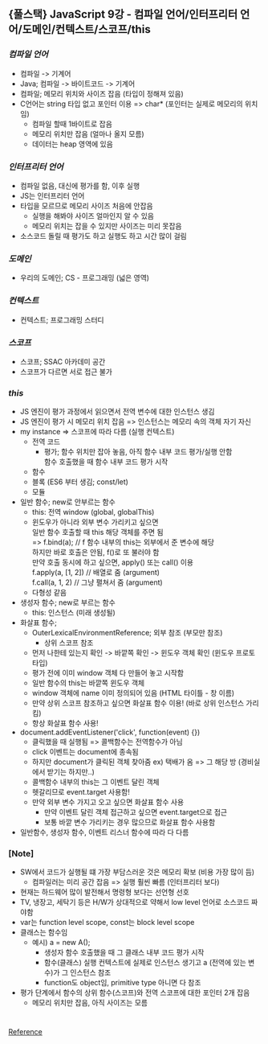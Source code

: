 ## {풀스택} JavaScript 9강 - 컴파일 언어/인터프리터 언어/도메인/컨텍스트/스코프/this

### _컴파일 언어_

- 컴파일 -> 기계어
- Java; 컴파일 -> 바이트코드 -> 기계어
- 컴파일; 메모리 위치와 사이즈 잡음 (타입이 정해져 있음)
- C언어는 string 타입 없고 포인터 이용 => char\* (포인터는 실제로 메모리의 위치임)
  - 컴파일 할때 1바이트로 잡음
  - 메모리 위치만 잡음 (얼마나 올지 모름)
  - 데이터는 heap 영역에 있음

### _인터프리터 언어_

- 컴파일 없음, 대신에 평가를 함, 이후 실행
- JS는 인터프리터 언어
- 타입을 모르므로 메모리 사이즈 처음에 안잡음
  - 실행을 해봐야 사이즈 얼마인지 알 수 있음
  - 메모리 위치는 잡을 수 있지만 사이즈는 미리 못잡음
- 소스코드 돌릴 때 평가도 하고 실행도 하고 시간 많이 걸림

### _도메인_

- 우리의 도메인; CS - 프로그래밍 (넓은 영역)

### _컨텍스트_

- 컨텍스트; 프로그래밍 스터디

### _스코프_

- 스코프; SSAC 아카데미 공간
- 스코프가 다르면 서로 접근 불가

### _this_

- JS 엔진이 평가 과정에서 읽으면서 전역 변수에 대한 인스턴스 생김
- JS 엔진이 평가 시 메모리 위치 잡음 => 인스턴스는 메모리 속의 객체 자기 자신
- my instance => 스코프에 따라 다름 (실행 컨텍스트)
  - 전역 코드
    - 평가; 함수 위치만 잡아 놓음, 아직 함수 내부 코드 평가/실행 안함 <br/>
      함수 호출했을 때 함수 내부 코드 평가 시작
  - 함수
  - 블록 (ES6 부터 생김; const/let)
  - 모듈
- 일반 함수; new로 안부르는 함수
  - this: 전역 window (global, globalThis)
  - 윈도우가 아니라 외부 변수 가리키고 싶으면 <br/>
    일반 함수 호출할 때 this 해당 객체를 주면 됨 <br/>
    => f.bind(a); // f 함수 내부의 this는 외부에서 준 변수에 해당 <br/>
    하지만 바로 호출은 안됨, f()로 또 불러야 함 <br/>
    만약 호출 동시에 하고 싶으면, apply() 또는 call() 이용 <br/>
    f.apply(a, [1, 2]) // 배열로 줌 (argument) <br/>
    f.call(a, 1, 2) // 그냥 펼쳐서 줌 (argument)
  - 다형성 같음
- 생성자 함수; new로 부르는 함수
  - this: 인스턴스 (미래 생성될)
- 화살표 함수;
  - OuterLexicalEnvironmentReference; 외부 참조 (부모만 참조)
    - 상위 스코프 참조
  - 먼저 나한테 있는지 확인 -> 바깥쪽 확인 -> 윈도우 객체 확인 (윈도우 프로토타입)
  - 평가 전에 이미 window 객체 다 만들어 놓고 시작함
  - 일반 함수의 this는 바깥쪽 윈도우 객체
  - window 객체에 name 이미 정의되어 있음 (HTML 타이틀 - 창 이름)
  - 만약 상위 스코프 참조하고 싶으면 화살표 함수 이용! (바로 상위 인스턴스 가리킴)
  - 항상 화살표 함수 사용!
- document.addEventListener('click', function(event) {})
  - 클릭했을 때 실행됨 => 콜백함수는 전역함수가 아님
  - click 이벤트는 document에 종속됨
  - 하지만 document가 클릭된 객체 찾아줌 ex) 택배가 옴 => 그 해당 방 (경비실에서 받기는 하지만..)
  - 콜백함수 내부의 this는 그 이벤트 달린 객체
  - 헷갈리므로 event.target 사용함!
  - 만약 외부 변수 가지고 오고 싶으면 화살표 함수 사용
    - 만약 이벤트 달린 객체 접근하고 싶으면 event.target으로 접근
    - 보통 바깥 변수 가리키는 경우 많으므로 화살표 함수 사용함
- 일반함수, 생성자 함수, 이벤트 리스너 함수에 따라 다 다름

### [Note]

- SW에서 코드가 실행될 떄 가장 부담스러운 것은 메모리 확보 (비용 가장 많이 듬)
  - 컴파일러는 미리 공간 잡음 => 실행 훨씬 빠름 (인터프리터 보다)
- 현재는 하드웨어 많이 발전해서 명령형 보다는 선언형 선호
- TV, 냉장고, 세탁기 등은 H/W가 상대적으로 약해서 low level 언어로 소스코드 짜야함
- var는 function level scope, const는 block level scope
- 클래스는 함수임
  - 예시) a = new A();
    - 생성자 함수 호출했을 때 그 클래스 내부 코드 평가 시작
    - 함수(클래스) 실행 컨텍스트에 실제로 인스턴스 생기고 a (전역에 있는 변수)가 그 인스턴스 참조
    - function도 object임, primitive type 아니면 다 참조
- 평가 단계에서 함수의 상위 함수(스코프)와 전역 스코프에 대한 포인터 2개 잡음
  - 메모리 위치만 잡음, 아직 사이즈는 모름

#

[Reference](https://www.youtube.com/watch?v=3aQiY2FCJHU&ab_channel=%EC%8B%9C%EB%8B%88%EC%96%B4%EC%BD%94%EB%94%A9)
